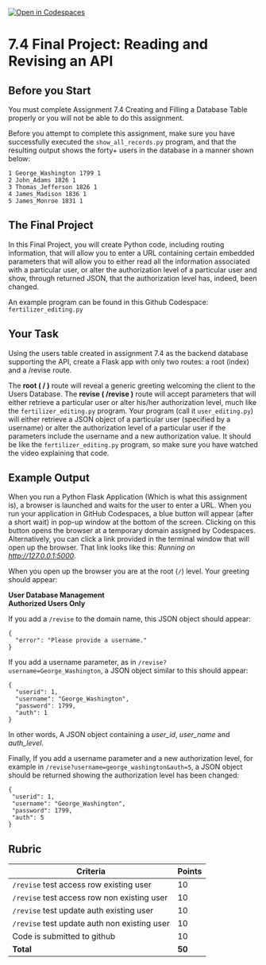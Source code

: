 [![Open in Codespaces](https://classroom.github.com/assets/launch-codespace-2972f46106e565e64193e422d61a12cf1da4916b45550586e14ef0a7c637dd04.svg)](https://classroom.github.com/open-in-codespaces?assignment_repo_id=20038043)
# 7.4 Final Project: Reading and Revising an API

## Before you Start
You must complete Assignment 7.4 Creating and Filling a Database Table properly or you will not be able to do this assignment.

Before you attempt to complete this assignment, make sure you have successfully executed the `show_all_records.py` program, and that the resulting output shows the forty+ users in the database in a manner shown below:

```
1 George_Washington 1799 1
2 John_Adams 1826 1
3 Thomas_Jefferson 1826 1
4 James_Madison 1836 1
5 James_Monroe 1831 1
```

## The Final Project

In this Final Project, you will create Python code, including routing information, that will allow you to enter a URL containing certain embedded parameters that will allow you to either read all the information associated with a particular user, or alter the authorization level of a particular user and show, through returned JSON, that the authorization level has, indeed, been changed.

An example program can be found in this Github Codespace:  `fertilizer_editing.py`

## Your Task
Using the users table created in assignment 7.4 as the backend database supporting the API, create a Flask app with only two routes: a root (index) and a /revise route. 

The **root ( / )** route will reveal a generic greeting welcoming the client to the Users Database.
The **revise ( /revise )** route will accept parameters that will either retrieve a particular user or alter his/her authorization level, much like the `fertilizer_editing.py` program.
Your program (call it `user_editing.py`) will either retrieve a JSON object of a particular user (specified by a username) or alter the authorization level of a particular user if the parameters include the username and a new authorization value. It should be like the `fertilizer_editing.py` program, so make sure you have watched the video explaining that code.

## Example Output
When you run a Python Flask Application (Which is what this assignment is), a browser is launched and waits for the user to enter a URL.
When you run your application in GitHub Codespaces, a blue button will appear (after a short wait) in pop-up window at the bottom of the screen. Clicking on this button opens the browser at a temporary domain assigned by Codespaces. Alternatively, you can click a link provided in the terminal window that will open up the browser. That link looks like this: *Running on http://127.0.0.1:5000*.

When you open up the browser you are at the root (`/`) level. Your greeting should appear:

**User Database Management**
<br>
**Authorized Users Only**

If you add a `/revise` to the domain name, this JSON object should appear:

```
{
  "error": "Please provide a username."
}
```
 If you add a username parameter, as in `/revise?username=George_Washington`, a JSON object similar to this should appear:

```
{
  "userid": 1,
  "username": "George_Washington",
  "password": 1799,
  "auth": 1
}
```
In other words, A JSON object containing a *user_id*, *user_name* and 
*auth_level*. 

Finally, If you add a username parameter and a new authorization level, for example in `/revise?username=george_washington&auth=5`, a JSON object should be returned showing the authorization level has been changed:

```
{
 "userid": 1,
 "username": "George_Washington",
 "password": 1799,
 "auth": 5 
}
```


## Rubric

| Criteria                                     | Points |
|----------------------------------------------|--------|
| `/revise` test access row existing user      | 10     |
| `/revise` test access row non existing user  | 10     |
| `/revise` test update auth existing user     | 10     |
| `/revise` test update auth non existing user | 10     |
| Code is submitted to github                  | 10     |
| **Total**                                    | **50** |